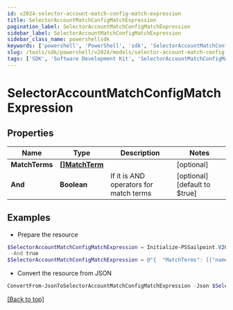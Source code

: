 ```yaml
---
id: v2024-selector-account-match-config-match-expression
title: SelectorAccountMatchConfigMatchExpression
pagination_label: SelectorAccountMatchConfigMatchExpression
sidebar_label: SelectorAccountMatchConfigMatchExpression
sidebar_class_name: powershellsdk
keywords: ['powershell', 'PowerShell', 'sdk', 'SelectorAccountMatchConfigMatchExpression', 'V2024SelectorAccountMatchConfigMatchExpression'] 
slug: /tools/sdk/powershell/v2024/models/selector-account-match-config-match-expression
tags: ['SDK', 'Software Development Kit', 'SelectorAccountMatchConfigMatchExpression', 'V2024SelectorAccountMatchConfigMatchExpression']
---
```



# SelectorAccountMatchConfigMatchExpression

## Properties

Name | Type | Description | Notes
------------ | ------------- | ------------- | -------------
**MatchTerms** | [**[]MatchTerm**](match-term) |  | [optional] 
**And** | **Boolean** | If it is AND operators for match terms | [optional] [default to $true]

## Examples

- Prepare the resource
```powershell
$SelectorAccountMatchConfigMatchExpression = Initialize-PSSailpoint.V2024SelectorAccountMatchConfigMatchExpression  -MatchTerms [{name=, value=, op=null, container=true, and=false, children=[{name=businessCategory, value=Service, op=eq, container=false, and=false, children=null}]}] `
 -And true
$SelectorAccountMatchConfigMatchExpression = @"{  "MatchTerms": [{"name":null, "value":null, "op": null, "container": true, "and": false, "children":[{"name": "businessCategory", "value": "Service", "op": "eq", "container": false, "and": false, "children": "null}]}]", "And": "true "}]}]}"@
```

- Convert the resource from JSON
```powershell
ConvertFrom-JsonToSelectorAccountMatchConfigMatchExpression -Json $SelectorAccountMatchConfigMatchExpression
```


[[Back to top]](#) 

